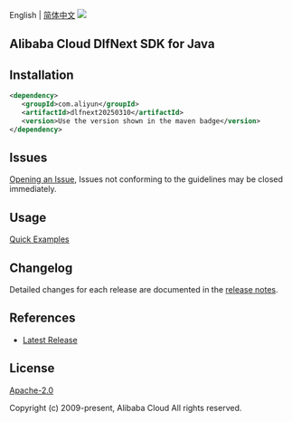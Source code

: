 English | [简体中文](README-CN.md)
![](https://aliyunsdk-pages.alicdn.com/icons/AlibabaCloud.svg)

## Alibaba Cloud DlfNext SDK for Java

## Installation

```xml
<dependency>
   <groupId>com.aliyun</groupId>
   <artifactId>dlfnext20250310</artifactId>
   <version>Use the version shown in the maven badge</version>
</dependency>
```

## Issues
[Opening an Issue](https://github.com/aliyun/alibabacloud-java-sdk/issues/new), Issues not conforming to the guidelines may be closed immediately.

## Usage
[Quick Examples](https://github.com/aliyun/alibabacloud-java-sdk/blob/master/docs/0-Examples-EN.md#quick-examples)

## Changelog
Detailed changes for each release are documented in the [release notes](./ChangeLog.txt).

## References
* [Latest Release](https://github.com/aliyun/alibabacloud-java-sdk/)

## License
[Apache-2.0](http://www.apache.org/licenses/LICENSE-2.0)

Copyright (c) 2009-present, Alibaba Cloud All rights reserved.